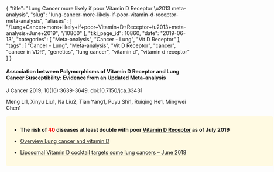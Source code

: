 {
    "title": "Lung Cancer more likely if poor Vitamin D Receptor \u2013 meta-analysis",
    "slug": "lung-cancer-more-likely-if-poor-vitamin-d-receptor-meta-analysis",
    "aliases": [
        "/Lung+Cancer+more+likely+if+poor+Vitamin+D+Receptor+\u2013+meta-analysis+June+2019",
        "/10860"
    ],
    "tiki_page_id": 10860,
    "date": "2019-06-13",
    "categories": [
        "Meta-analysis",
        "Cancer - Lung",
        "Vit D Receptor"
    ],
    "tags": [
        "Cancer - Lung",
        "Meta-analysis",
        "Vit D Receptor",
        "cancer",
        "cancer in VDR",
        "genetics",
        "lung cancer",
        "vitamin d",
        "vitamin d receptor"
    ]
}


#### Association between Polymorphisms of Vitamin D Receptor and Lung Cancer Susceptibility: Evidence from an Updated Meta-analysis

J Cancer 2019; 10(16):3639-3649. doi:10.7150/jca.33431

Meng Li1, Xinyu Liu1, Na Liu2, Tian Yang1, Puyu Shi1, Ruiqing He1, Mingwei Chen1 

<div class="border" style="background-color:#FFFAE2;padding:15px;margin:10px 0;border-radius:5px;width:700px">

*  **The risk of <span style="color:#F00;">40 </span> diseases at least double with poor [Vitamin D Receptor](/posts/vitamin-d-receptor) as of July 2019** 

* [Overview Lung cancer and vitamin D](/posts/overview-lung-cancer-and-vitamin-d)

* [Liposomal Vitamin D cocktail targets some lung cancers – June 2018](/posts/liposomal-vitamin-d-cocktail-targets-some-lung-cancers)
